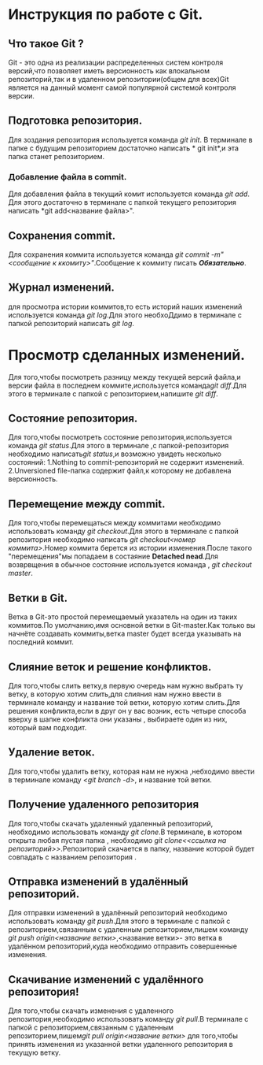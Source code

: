 # Инструкция по работе с Git.

## Что такое Git ?
Git - это одна из реализации распределенных систем контроля версий,что позволяет иметь версионность как влокальном репозиторий,так и в удаленном репозитории(общем для всех)Git является на данный момент самой популярной системой контроля версии.
## Подготовка репозитория.
Для зоздания репозитория  используется команда *git init*. В терминале в папке с будущим репозиторием достаточно написать * git init*,и эта папка станет репозиторием.
### Добавление файла в commit.
Для добавления файла в текущий комит используется команда *git add*. Для этого достаточно в терминале с папкой текущего репозитория написать *git add<название файла>".
## Сохранения commit.
Для сохранения коммита используется команда *git commit -m"<сообщение к ккомиту>"*.Сообщение к коммиту писать ***Обязательно***.
## Журнал изменений.
для просмотра истории коммитов,то есть историй наших изменений используется команда *git log*.Для этого необхоДдимо в терминале с папкой репозиторий написать *git log*.
# Просмотр сделанных изменений.
Для того,чтобы посмотреть разницу между текущей версий файла,и версии файла в последнем коммите,используется команда*git diff*.Для этого в терминале с папкой с репозиторием,напишите *git diff*.
## Состояние репозитория.
Для того,чтобы посмотреть состояние репозитория,используется команда *git status*.Для этого в терминале ,с папкой-репозитория необходимо написать*git status*,и возможно увидеть несколько состояний:
 1.Nothing to commit-репозиторий не содержит изменений.
 2.Unversioned file-папка содержит файл,к которому не добавлена версионность.
## Перемещение между commit.
Для того,чтобы перемещаться между коммитами необходимо использовать команду *git checkout*.Для этого в терминале с папкой репозитория необходимо написать *git checkout<номер коммита>*.Номер коммита берется из истории изменения.После такого "перемещения"мы попадаем в состаяние **Detached nead**.Для возврвщения в обычное состояние используется команда , *git checkout master*.
## Ветки в Git.
Ветка в Git-это простой перемещаемый указатель на один из таких коммитов.По умолчанию,имя основной ветки в Git-master.Как только вы начнёте создавать коммиты,ветка master будет всегда указывать на последний коммит. 
## Слияние веток и решение конфликтов.
Для того,чтобы слить ветку,в первую очередь нам нужно выбрать ту ветку, в которую хотим слить,для слияния нам нужно ввести в терминале команду *<git merge>* и название той ветки, которую хотим слить.Для решения конфликта,если в друг он у вас возник, есть четыре способа вверху в шапке конфликта они указаны , выбираете один из них, который вам подходит.
## Удаление веток.
Для того,чтобы удалить ветку, которая нам не нужна ,небходимо ввести в терминале команду *<git branch -d>*, и название той ветки.
## Получение удаленного репозитория 
  Для того,чтобы скачать удаленный удаленный репозиторий, необходимо использовать команду *git clone*.В терминале, в котором открыта любая пустая папка , необходимо *git clone<<ссылка на репозиторий>>*.Репозиторий скачается в папку, название которой будет совпадать с названием репозитория .
## Отправка изменений в удалённый репозиторий.
Для отправки изменений в удалённый репозиторий необходимо использовать команду *git push*.Для этого в терминале с папкой с репозиторием,связанным с удаленным репозиторием,пишем команду *git push origin<название ветки>*,<название ветки>- это ветка в удалённом репозиторий,куда необходимо отправить совершенные изменения.
## Скачивание изменений с удалённого репозитория!
  Для того,чтобы скачать изменения с удаленного репозитория,необходимо использовать команду *git pull*.В терминале с папкой с репозиторием,связанным с удаленным репозиторием,пишем*git pull origin<название ветки>* для того,чтобы принять изменения из указанной ветки удаленного репозитория в текущую ветку.
